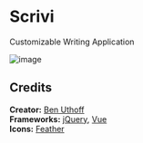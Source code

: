 # Scrivi
Customizable Writing Application

![image](https://user-images.githubusercontent.com/81537940/151081933-24722e78-9985-4d07-8add-e884c9bb34e2.png)


## Credits
**Creator:** [Ben Uthoff](https://github.com/benuthoff)  
**Frameworks:** [jQuery](https://jquery.com/), [Vue](https://vuejs.org/)  
**Icons:** [Feather](https://feathericons.com/)  
